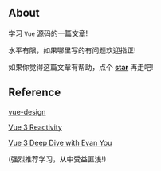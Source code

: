 ## About

学习 `Vue` 源码的一篇文章!

水平有限，如果哪里写的有问题欢迎指正!

如果你觉得这篇文章有帮助，点个 [**star**](https://github.com/yangzheli/vue-design) 再走吧! 

## Reference

[vue-design](https://github.com/HcySunYang/vue-design)

[Vue 3 Reactivity](https://www.vuemastery.com/courses/vue-3-reactivity/)

[Vue 3 Deep Dive with Evan You](https://www.vuemastery.com/courses/vue3-deep-dive-with-evan-you/)

(强烈推荐学习，从中受益匪浅!)
